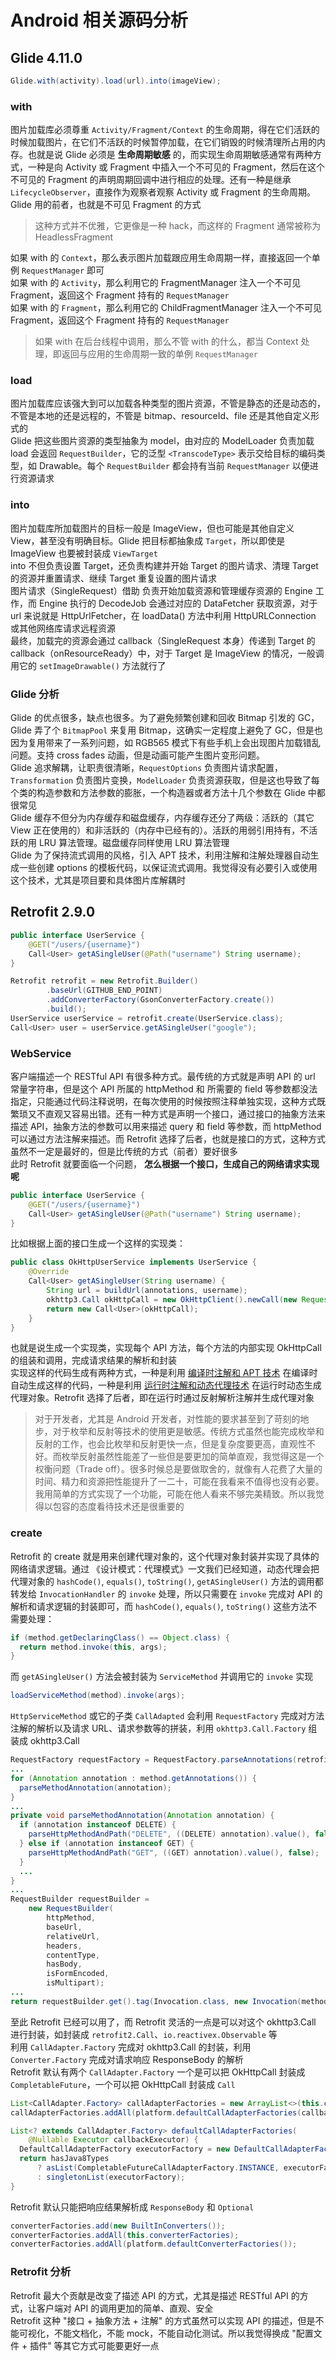# Android 相关源码分析

## Glide 4.11.0

```java
Glide.with(activity).load(url).into(imageView);
```

### with

图片加载库必须尊重 `Activity/Fragment/Context` 的生命周期，得在它们活跃的时候加载图片，在它们不活跃的时候暂停加载，在它们销毁的时候清理所占用的内存。也就是说 Glide 必须是 **生命周期敏感** 的，而实现生命周期敏感通常有两种方式，一种是向 Activity 或 Fragment 中插入一个不可见的 Fragment，然后在这个不可见的 Fragment 的声明周期回调中进行相应的处理。还有一种是继承 `LifecycleObserver`，直接作为观察者观察 Activity 或 Fragment 的生命周期。Glide 用的前者，也就是不可见 Fragment 的方式  
> 这种方式并不优雅，它更像是一种 hack，而这样的 Fragment 通常被称为 HeadlessFragment  

如果 with 的 `Context`，那么表示图片加载跟应用生命周期一样，直接返回一个单例 `RequestManager` 即可  
如果 with 的 `Activity`，那么利用它的 FragmentManager 注入一个不可见 Fragment，返回这个 Fragment 持有的 `RequestManager`  
如果 with 的 `Fragment`，那么利用它的 ChildFragmentManager 注入一个不可见 Fragment，返回这个 Fragment 持有的 `RequestManager`  

> 如果 with 在后台线程中调用，那么不管 with 的什么，都当 Context 处理，即返回与应用的生命周期一致的单例 `RequestManager`  

### load

图片加载库应该强大到可以加载各种类型的图片资源，不管是静态的还是动态的，不管是本地的还是远程的，不管是 bitmap、resourceId、file 还是其他自定义形式的  
Glide 把这些图片资源的类型抽象为 model，由对应的 ModelLoader 负责加载  
load 会返回 `RequestBuilder`，它的泛型 `<TranscodeType>` 表示交给目标的编码类型，如 Drawable。每个 `RequestBuilder` 都会持有当前 `RequestManager` 以便进行资源请求  

### into

图片加载库所加载图片的目标一般是 ImageView，但也可能是其他自定义 View，甚至没有明确目标。Glide 把目标都抽象成 `Target`，所以即使是 ImageView 也要被封装成 `ViewTarget`  
into 不但负责设置 Target，还负责构建并开始 Target 的图片请求、清理 Target 的资源并重置请求、继续 Target 重复设置的图片请求  
图片请求（SingleRequest）借助 负责开始加载资源和管理缓存资源的 Engine 工作，而 Engine 执行的 DecodeJob 会通过对应的 DataFetcher 获取资源，对于 url 来说就是 HttpUrlFetcher，在 loadData() 方法中利用 HttpURLConnection 或其他网络库请求远程资源  
最终，加载完的资源会通过 callback（SingleRequest 本身）传递到 Target 的 callback（onResourceReady）中，对于 Target 是 ImageView 的情况，一般调用它的 `setImageDrawable()` 方法就行了  

### Glide 分析

Glide 的优点很多，缺点也很多。为了避免频繁创建和回收 Bitmap 引发的 GC，Glide 弄了个 `BitmapPool` 来复用 Bitmap，这确实一定程度上避免了 GC，但是也因为复用带来了一系列问题，如 RGB565 模式下有些手机上会出现图片加载错乱问题。支持 cross fades 动画，但是动画可能产生图片变形问题。  
Glide 追求解耦，让职责很清晰，`RequestOptions` 负责图片请求配置，`Transformation` 负责图片变换，`ModelLoader` 负责资源获取，但是这也导致了每个类的构造参数和方法参数的膨胀，一个构造器或者方法十几个参数在 Glide 中都很常见  
Glide 缓存不但分为内存缓存和磁盘缓存，内存缓存还分了两级：活跃的（其它 View 正在使用的）和非活跃的（内存中已经有的）。活跃的用弱引用持有，不活跃的用 LRU 算法管理。磁盘缓存同样使用 LRU 算法管理  
Glide 为了保持流式调用的风格，引入 APT 技术，利用注解和注解处理器自动生成一些创建 options 的模板代码，以保证流式调用。我觉得没有必要引入或使用这个技术，尤其是项目要和具体图片库解耦时  

## Retrofit 2.9.0

```java
public interface UserService {
    @GET("/users/{username}")
    Call<User> getASingleUser(@Path("username") String username);
}
```

```java
Retrofit retrofit = new Retrofit.Builder()
        .baseUrl(GITHUB_END_POINT)
        .addConverterFactory(GsonConverterFactory.create())
        .build();
UserService userService = retrofit.create(UserService.class);
Call<User> user = userService.getASingleUser("google");
```

### WebService

客户端描述一个 RESTful API 有很多种方式。最传统的方式就是声明 API 的 url 常量字符串，但是这个 API 所属的 httpMethod 和 所需要的 field 等参数都没法指定，只能通过代码注释说明，在每次使用的时候按照注释单独实现，这种方式既繁琐又不直观又容易出错。还有一种方式是声明一个接口，通过接口的抽象方法来描述 API，抽象方法的参数可以用来描述 query 和 field 等参数，而 httpMethod 可以通过方法注解来描述。而 Retrofit 选择了后者，也就是接口的方式，这种方式虽然不一定是最好的，但是比传统的方式（前者）要好很多  
此时 Retrofit 就要面临一个问题， **怎么根据一个接口，生成自己的网络请求实现呢**  

```java
public interface UserService {
    @GET("/users/{username}")
    Call<User> getASingleUser(@Path("username") String username);
}
```

比如根据上面的接口生成一个这样的实现类：  

```java
public class OkHttpUserService implements UserService {
    @Override
    Call<User> getASingleUser(String username) {
        String url = buildUrl(annotations, username);
        okhttp3.Call okHttpCall = new OkHttpClient().newCall(new Request.Builder().url(url).get().build());
        return new Call<User>(okHttpCall);
    }
}
```

也就是说生成一个实现类，实现每个 API 方法，每个方法的内部实现 OkHttpCall 的组装和调用，完成请求结果的解析和封装  
实现这样的代码生成有两种方式，一种是利用 [编译时注解和 APT 技术](https://github.com/shangmingchao/shangmingchao.github.io/blob/master/blog/android_annotation_exercises.md) 在编译时自动生成这样的代码，一种是利用 [运行时注解和动态代理技术](https://github.com/shangmingchao/shangmingchao.github.io/blob/master/blog/design_pattern_proxy.md) 在运行时动态生成代理对象。Retrofit 选择了后者，即在运行时通过反射解析注解并生成代理对象  

> 对于开发者，尤其是 Android 开发者，对性能的要求甚至到了苛刻的地步，对于枚举和反射等技术的使用更是敏感。传统方式虽然也能完成枚举和反射的工作，也会比枚举和反射更快一点，但是复杂度要更高，直观性不好。而枚举反射虽然性能差了一些但是要更加的简单直观，我觉得这是一个权衡问题（Trade off）。很多时候总是要做取舍的，就像有人花费了大量的时间、精力和资源把性能提升了一二十，可能在我看来不值得也没有必要。我用简单的方式实现了一个功能，可能在他人看来不够完美精致。所以我觉得以包容的态度看待技术还是很重要的  

### create

Retrofit 的 create 就是用来创建代理对象的，这个代理对象封装并实现了具体的网络请求逻辑。通过 《设计模式：代理模式》一文我们已经知道，动态代理会把代理对象的 `hashCode()`, `equals()`, `toString()`, `getASingleUser()` 方法的调用都转发给 `InvocationHandler` 的 `invoke` 处理，所以只需要在 `invoke` 完成对 API 的解析和请求逻辑的封装即可，而 `hashCode()`, `equals()`, `toString()` 这些方法不需要处理：  

```java
if (method.getDeclaringClass() == Object.class) {
  return method.invoke(this, args);
}
```

而 `getASingleUser()` 方法会被封装为 `ServiceMethod` 并调用它的 `invoke` 实现

```java
loadServiceMethod(method).invoke(args);
```

`HttpServiceMethod` 或它的子类 `CallAdapted` 会利用 `RequestFactory` 完成对方法注解的解析以及请求 URL、请求参数等的拼装，利用 `okhttp3.Call.Factory` 组装成 okhttp3.Call  

```java
RequestFactory requestFactory = RequestFactory.parseAnnotations(retrofit, method);
...
for (Annotation annotation : method.getAnnotations()) {
  parseMethodAnnotation(annotation);
}
...
private void parseMethodAnnotation(Annotation annotation) {
  if (annotation instanceof DELETE) {
    parseHttpMethodAndPath("DELETE", ((DELETE) annotation).value(), false);
  } else if (annotation instanceof GET) {
    parseHttpMethodAndPath("GET", ((GET) annotation).value(), false);
  }
  ...
}
...
RequestBuilder requestBuilder =
    new RequestBuilder(
        httpMethod,
        baseUrl,
        relativeUrl,
        headers,
        contentType,
        hasBody,
        isFormEncoded,
        isMultipart);
...
return requestBuilder.get().tag(Invocation.class, new Invocation(method, argumentList)).build();
```

至此 Retrofit 已经可以用了，而 Retrofit 灵活的一点是可以对这个 okhttp3.Call 进行封装，如封装成 `retrofit2.Call`、`io.reactivex.Observable` 等  
利用 `CallAdapter.Factory` 完成对 okhttp3.Call 的封装，利用 `Converter.Factory` 完成对请求响应 ResponseBody 的解析  
Retrofit 默认有两个 `CallAdapter.Factory` 一个是可以把 OkHttpCall 封装成 `CompletableFuture`，一个可以把 OkHttpCall 封装成 `Call`  

```java
List<CallAdapter.Factory> callAdapterFactories = new ArrayList<>(this.callAdapterFactories);
callAdapterFactories.addAll(platform.defaultCallAdapterFactories(callbackExecutor));

List<? extends CallAdapter.Factory> defaultCallAdapterFactories(
    @Nullable Executor callbackExecutor) {
  DefaultCallAdapterFactory executorFactory = new DefaultCallAdapterFactory(callbackExecutor);
  return hasJava8Types
      ? asList(CompletableFutureCallAdapterFactory.INSTANCE, executorFactory)
      : singletonList(executorFactory);
}
```

Retrofit 默认只能把响应结果解析成 `ResponseBody` 和 `Optional`  

```java
converterFactories.add(new BuiltInConverters());
converterFactories.addAll(this.converterFactories);
converterFactories.addAll(platform.defaultConverterFactories());
```

### Retrofit 分析

Retrofit 最大个贡献是改变了描述 API 的方式，尤其是描述 RESTful API 的方式，让客户端对 API 的调用更加的简单、直观、安全  
Retrofit 这种 "接口 + 抽象方法 + 注解" 的方式虽然可以实现 API 的描述，但是不能可视化，不能文档化，不能 mock，不能自动化测试。所以我觉得换成 "配置文件 + 插件" 等其它方式可能要更好一点  
